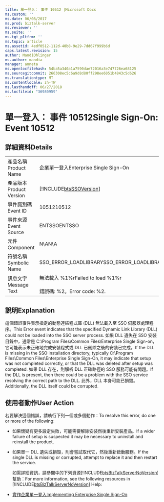 ```yaml
---
title: 單一登入： 事件 10512 |Microsoft Docs
ms.custom: ''
ms.date: 06/08/2017
ms.prod: biztalk-server
ms.reviewer: ''
ms.suite: ''
ms.tgt_pltfrm: ''
ms.topic: article
ms.assetid: 4edf0512-112d-40b8-9e29-7dd67f999b6d
caps.latest.revision: 15
author: MandiOhlinger
ms.author: mandia
manager: anneta
ms.openlocfilehash: 54ba5a340a1a7590dae72016a3e747726ea68125
ms.sourcegitcommit: 266308ec5c6a9d8d80ff298ee6051b4843c5d626
ms.translationtype: MT
ms.contentlocale: zh-TW
ms.lasthandoff: 06/27/2018
ms.locfileid: "36980959"
---
```

# <a name="single-sign-on-event-10512"></a><span data-ttu-id="f327d-102">單一登入： 事件 10512</span><span class="sxs-lookup"><span data-stu-id="f327d-102">Single Sign-On: Event 10512</span></span>
## <a name="details"></a><span data-ttu-id="f327d-103">詳細資料</span><span class="sxs-lookup"><span data-stu-id="f327d-103">Details</span></span>  

|                 |                                                            |
|-----------------|------------------------------------------------------------|
|  <span data-ttu-id="f327d-104">產品名稱</span><span class="sxs-lookup"><span data-stu-id="f327d-104">Product Name</span></span>   |                 <span data-ttu-id="f327d-105">企業單一登入</span><span class="sxs-lookup"><span data-stu-id="f327d-105">Enterprise Single Sign-On</span></span>                  |
| <span data-ttu-id="f327d-106">產品版本</span><span class="sxs-lookup"><span data-stu-id="f327d-106">Product Version</span></span> | [!INCLUDE[btsSSOVersion](../includes/btsssoversion-md.md)] |
|    <span data-ttu-id="f327d-107">事件識別碼</span><span class="sxs-lookup"><span data-stu-id="f327d-107">Event ID</span></span>     |                           <span data-ttu-id="f327d-108">10512</span><span class="sxs-lookup"><span data-stu-id="f327d-108">10512</span></span>                            |
|  <span data-ttu-id="f327d-109">事件來源</span><span class="sxs-lookup"><span data-stu-id="f327d-109">Event Source</span></span>   |                           <span data-ttu-id="f327d-110">ENTSSO</span><span class="sxs-lookup"><span data-stu-id="f327d-110">ENTSSO</span></span>                           |
|    <span data-ttu-id="f327d-111">元件</span><span class="sxs-lookup"><span data-stu-id="f327d-111">Component</span></span>    |                            <span data-ttu-id="f327d-112">N\A</span><span class="sxs-lookup"><span data-stu-id="f327d-112">N\A</span></span>                             |
|  <span data-ttu-id="f327d-113">符號名稱</span><span class="sxs-lookup"><span data-stu-id="f327d-113">Symbolic Name</span></span>  |                   <span data-ttu-id="f327d-114">SSO_ERROR_LOADLIBRARY</span><span class="sxs-lookup"><span data-stu-id="f327d-114">SSO_ERROR_LOADLIBRARY</span></span>                    |
|  <span data-ttu-id="f327d-115">訊息文字</span><span class="sxs-lookup"><span data-stu-id="f327d-115">Message Text</span></span>   |      <span data-ttu-id="f327d-116">無法載入 %1%r</span><span class="sxs-lookup"><span data-stu-id="f327d-116">Failed to load %1%r</span></span><br /><br /> <span data-ttu-id="f327d-117">錯誤碼: %2。</span><span class="sxs-lookup"><span data-stu-id="f327d-117">Error code: %2.</span></span>       |

## <a name="explanation"></a><span data-ttu-id="f327d-118">說明</span><span class="sxs-lookup"><span data-stu-id="f327d-118">Explanation</span></span>  
 <span data-ttu-id="f327d-119">這個錯誤事件表示指定的動態連結程式庫 (DLL) 無法載入至 SSO 伺服器處理程序。</span><span class="sxs-lookup"><span data-stu-id="f327d-119">This Error event indicates that the specified Dynamic Link Library (DLL) could not be loaded into the SSO server process.</span></span> <span data-ttu-id="f327d-120">如果 DLL 遺失在 SSO 安裝目錄中，通常是 C:\Program Files\Common Files\Enterprise Single Sign-on，它可能表示未正確地完成安裝程式或 DLL 已刪除之後的安裝已完成。</span><span class="sxs-lookup"><span data-stu-id="f327d-120">If the DLL is missing in the SSO installation directory, typically C:\Program Files\Common Files\Enterprise Single Sign-On, it may indicate that setup was not completed correctly, or that the DLL was deleted after setup was completed.</span></span> <span data-ttu-id="f327d-121">如果 DLL 存在，則解析 DLL 正確路徑的 SSO 服務可能有問題。</span><span class="sxs-lookup"><span data-stu-id="f327d-121">If the DLL is present, then there could be a problem with the SSO service resolving the correct path to the DLL.</span></span> <span data-ttu-id="f327d-122">此外，DLL 本身可能已損毀。</span><span class="sxs-lookup"><span data-stu-id="f327d-122">Additionally, the DLL itself could be corrupted.</span></span>  

## <a name="user-action"></a><span data-ttu-id="f327d-123">使用者動作</span><span class="sxs-lookup"><span data-stu-id="f327d-123">User Action</span></span>  
 <span data-ttu-id="f327d-124">若要解決這個錯誤，請執行下列一個或多個動作：</span><span class="sxs-lookup"><span data-stu-id="f327d-124">To resolve this error, do one or more of the following:</span></span>  

- <span data-ttu-id="f327d-125">如果懷疑有更多設定失敗，可能需要解除安裝然後重新安裝產品。</span><span class="sxs-lookup"><span data-stu-id="f327d-125">If a wider failure of setup is suspected it may be necessary to uninstall and reinstall the product.</span></span>  

- <span data-ttu-id="f327d-126">如果單一 DLL 遺失或損毀，則會嘗試取代它，然後重新啟動服務。</span><span class="sxs-lookup"><span data-stu-id="f327d-126">If the single DLL is missing or corrupted, attempt to replace it and then restart the service.</span></span>  

  <span data-ttu-id="f327d-127">如需詳細資訊，請參閱中的下列資源[!INCLUDE[btsBizTalkServerNoVersion](../includes/btsbiztalkservernoversion-md.md)]幫助：</span><span class="sxs-lookup"><span data-stu-id="f327d-127">For more information, see the following resources in [!INCLUDE[btsBizTalkServerNoVersion](../includes/btsbiztalkservernoversion-md.md)] Help:</span></span>  

- [<span data-ttu-id="f327d-128">實作企業單一登入</span><span class="sxs-lookup"><span data-stu-id="f327d-128">Implementing Enterprise Single Sign-On</span></span>](../core/implementing-enterprise-single-sign-on.md)
